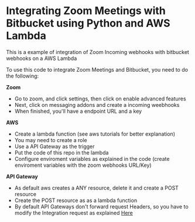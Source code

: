 
# Integrating Zoom Meetings with Bitbucket using Python and AWS Lambda
This is a example of integration of Zoom Incoming webhooks with bitbucket webhooks on a AWS Lambda

To use this code to integrate Zoom Meetings and Bitbucket, you need to do the following:

**Zoom**
 - Go to zoom, and click settings, then click on enable advanced features
 - Next, click on messaging addons and create a incoming weebhooks
 - When finished, you'll have a endpoint URL and a key
 
**AWS**
 - Create a lambda function (see aws tutorials for better explanation)
 - You may need to create a role
 - Use a API Gateway as the trigger
 - Put the code of this repo in the lambda
 - Configure enviroment variables as explained in the code (create enviroment variables with the zoom webhooks URL/Key)

**API Gateway**
 - As default aws creates a ANY resource, delete it and create a POST resource
 - Create the POST resource as as a lambda function
 - By default API Gateways don't forward request Headers, so you have to modify the Integration request as explained [Here](https://aws.amazon.com/premiumsupport/knowledge-center/custom-headers-api-gateway-lambda/) 

